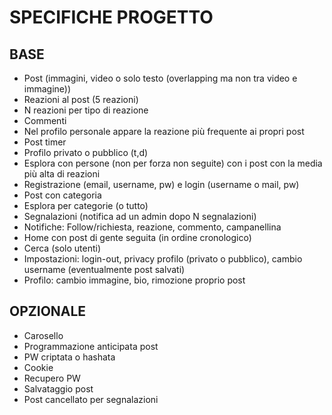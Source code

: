 # SPECIFICHE PROGETTO

## BASE

- Post (immagini, video o solo testo (overlapping ma non tra video e immagine))
- Reazioni al post (5 reazioni)
- N reazioni per tipo di reazione
- Commenti
- Nel profilo personale appare la reazione più frequente ai propri post
- Post timer
- Profilo privato o pubblico (t,d)
- Esplora con persone (non per forza non seguite) con i post con la media più alta di reazioni
- Registrazione (email, username, pw) e login (username o mail, pw)
- Post con categoria
- Esplora per categorie (o tutto)
- Segnalazioni (notifica ad un admin dopo N segnalazioni)
- Notifiche: Follow/richiesta, reazione, commento, campanellina
- Home con post di gente seguita (in ordine cronologico)
- Cerca (solo utenti)
- Impostazioni: login-out, privacy profilo (privato o pubblico), cambio username (eventualmente post salvati)
- Profilo: cambio immagine, bio, rimozione proprio post

## OPZIONALE

- Carosello
- Programmazione anticipata post
- PW criptata o hashata
- Cookie
- Recupero PW
- Salvataggio post
- Post cancellato per segnalazioni
